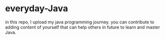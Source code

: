 # everyday-Java

in this repo, I upload my java programming journey. you can contribute to adding content of yourself that can help others in future to learn and master Java.
